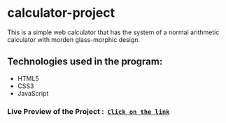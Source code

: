 # calculator-project

This is a simple web calculator that has the system of a normal arithmetic calculator with morden glass-morphic design.

## Technologies used in the program:

- HTML5
- CSS3
- JavaScript

### Live Preview of the Project : &nbsp;[`Click on the link`](https://nitishkumar31.github.io/calculator/)
